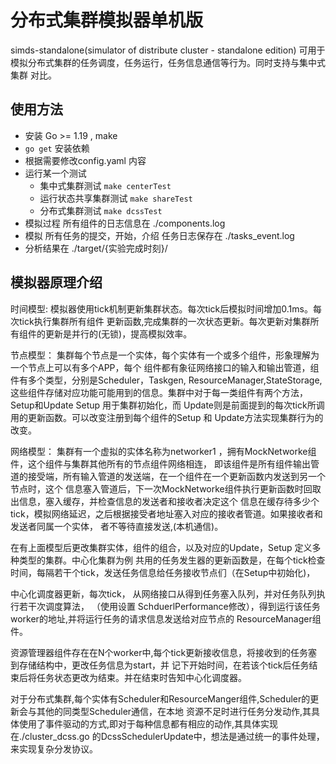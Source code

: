 # 分布式集群模拟器单机版

simds-standalone(simulator of distribute cluster - standalone edition)
可用于模拟分布式集群的任务调度，任务运行，任务信息通信等行为。同时支持与集中式集群
对比。

## 使用方法

- 安装 Go >= 1.19 , make
- ``` go get ```  安装依赖
- 根据需要修改config.yaml 内容
- 运行某一个测试
    - 集中式集群测试  ``` make centerTest ```
    - 运行状态共享集群测试 ```make shareTest ```
    - 分布式集群测试 ```make dcssTest ```
- 模拟过程 所有组件的日志信息在 ./components.log
- 模拟 所有任务的提交，开始，介绍 任务日志保存在 ./tasks_event.log
- 分析结果在 ./target/{实验完成时刻}/ 

## 模拟器原理介绍
时间模型: 模拟器使用tick机制更新集群状态。每次tick后模拟时间增加0.1ms。每次tick执行集群所有组件
更新函数,完成集群的一次状态更新。每次更新对集群所有组件的更新是并行的(无锁)，提高模拟效率。

节点模型： 集群每个节点是一个实体，每个实体有一个或多个组件，形象理解为一个节点上可以有多个APP，每个
组件都有象征网络接口的输入和输出管道，组件有多个类型，分别是Scheduler，Taskgen, ResourceManager,StateStorage,
这些组件存储对应功能可能用到的信息。集群中对于每一类组件有两个方法，Setup和Update Setup 用于集群初始化，而
Update则是前面提到的每次tick所调用的更新函数。可以改变注册到每个组件的Setup 和 Update方法实现集群行为的改变。

网络模型： 集群有一个虚拟的实体名称为networker1 ，拥有MockNetworke组件，这个组件与集群其他所有的节点组件网络相连，
即该组件是所有组件输出管道的接受端，所有输入管道的发送端，在一个组件在一个更新函数内发送到另一个节点时，这个
信息塞入管道后，下一次MockNetworke组件执行更新函数时回取出信息，塞入缓存，并检查信息的发送者和接收者决定这个
信息在缓存待多少个tick，模拟网络延迟，之后根据接受者地址塞入对应的接收者管道。如果接收者和发送者同属一个实体，
者不等待直接发送,(本机通信)。

在有上面模型后更改集群实体，组件的组合，以及对应的Update，Setup 定义多种类型的集群。中心化集群为例
共用的任务发生器的更新函数是，在每个tick检查时间，每隔若干个tick，发送任务信息给任务接收节点们（在Setup中初始化)，

中心化调度器更新，每次tick， 从网络接口从得到任务塞入队列，并对任务队列执行若干次调度算法，
（使用设置 SchduerlPerformance修改），得到运行该任务worker的地址,并将运行任务的请求信息发送给对应节点的
ResourceManager组件。

资源管理器组件存在在N个worker中,每个tick更新接收信息，将接收到的任务塞到存储结构中，更改任务信息为start，并
记下开始时间，在若该个tick后任务结束后将任务状态更改为结束。并在结束时告知中心化调度器。

对于分布式集群,每个实体有Scheduler和ResourceManger组件,Scheduler的更新会与其他的同类型Scheduler通信，在本地
资源不足时进行任务分发动作,其具体使用了事件驱动的方式,即对于每种信息都有相应的动作,其具体实现在./cluster_dcss.go
的DcssSchedulerUpdate中，想法是通过统一的事件处理，来实现复杂分发协议。
